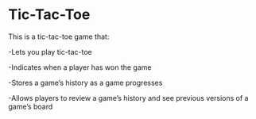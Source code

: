 # Tic-Tac-Toe

This is a tic-tac-toe game that:

-Lets you play tic-tac-toe

-Indicates when a player has won the game

-Stores a game’s history as a game progresses

-Allows players to review a game’s history and see previous versions of a game’s board
